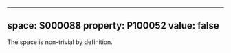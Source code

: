   ---
  space: S000088
  property: P100052
  value: false
  ---
  
  The space is non-trivial by definition.
